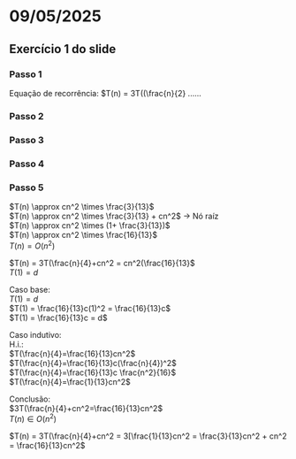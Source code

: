 # 09/05/2025

## Exercício 1 do slide

### Passo 1

Equação de recorrência: $T(n) = 3T((\frac{n}{2} ......

### Passo 2

### Passo 3

### Passo 4

### Passo 5

$T(n) \approx cn^2 \times \frac{3}{13}$  
$T(n) \approx cn^2 \times \frac{3}{13} + cn^2$ $\to$ Nó raíz  
$T(n) \approx cn^2 \times (1+ \frac{3}{13})$  
$T(n) \approx cn^2 \times \frac{16}{13}$  
$T(n) = O(n^2)$  

$T(n) = 3T(\frac{n}{4}+cn^2 = cn^2(\frac{16}{13}$  
$T(1) = d$  

Caso base:  
$T(1) = d$  
$T(1) = \frac{16}{13}c(1)^2 = \frac{16}{13}c$  
$T(1) = \frac{16}{13}c = d$  

Caso indutivo:  
H.i.:  
$T(\frac{n}{4}=\frac{16}{13}cn^2$  
$T(\frac{n}{4}=\frac{16}{13}c(\frac{n}{4})^2$  
$T(\frac{n}{4}=\frac{16}{13}c \frac{n^2}{16}$  
$T(\frac{n}{4}=\frac{1}{13}cn^2$  

Conclusão:  
$3T(\frac{n}{4}+cn^2=\frac{16}{13}cn^2$  
$T(n) \in O(n^2)$  

$T(n) = 3T(\frac{n}{4}+cn^2 = 3[\frac{1}{13}cn^2 = \frac{3}{13}cn^2 + cn^2 = \frac{16}{13}cn^2$

